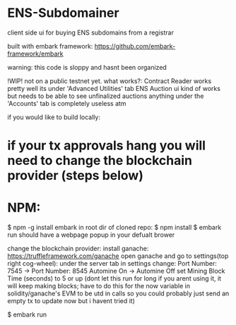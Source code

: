 # ENS-Subdomainer
client side ui for buying ENS subdomains from a registrar

built with embark framework: https://github.com/embark-framework/embark

warning: this code is sloppy and hasnt been organized

!WIP!
not on a public testnet yet.
what works?:
  Contract Reader works pretty well its under 'Advanced Utilities' tab
  ENS Auction ui kind of works but needs to be able to see unfinalized auctions
  anything under the 'Accounts' tab is completely useless atm 


if you would like to build locally:

  # if your tx approvals hang you will need to change the blockchain provider (steps below)

  # NPM:
  $ npm -g install embark
  in root dir of cloned repo:
  $ npm install
  $ embark run
  should have a webpage popup in your defualt brower
  
  
  change the blockchain provider:
  install ganache: https://truffleframework.com/ganache
  open ganache and go to settings(top right cog-wheel):
    under the server tab in settings change:
      Port Number: 7545 -> Port Number: 8545
      Automine On -> Automine Off
        set Mining Block Time (seconds) to 5 or up 
          (dont let this run for long if you arent using it, it will keep making blocks;
          have to do this for the now variable in solidity/ganache's EVM to be utd in calls so you could
          probably just send an empty tx to update now but i havent tried it)
          
  $ embark run
    
